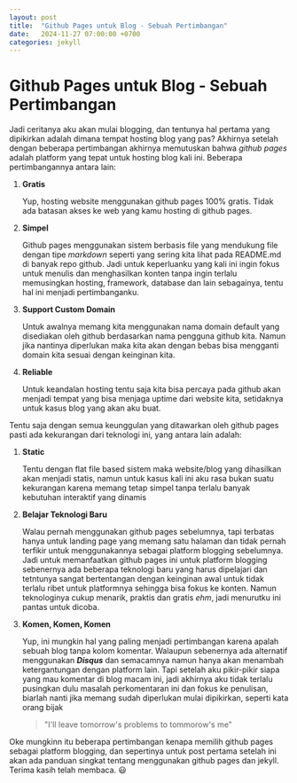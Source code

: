 ```yaml
---
layout: post
title:  "Github Pages untuk Blog - Sebuah Pertimbangan"
date:   2024-11-27 07:00:00 +0700
categories: jekyll
---
```

# Github Pages untuk Blog - Sebuah Pertimbangan

Jadi ceritanya aku akan mulai blogging, dan tentunya hal pertama yang dipikirkan adalah dimana tempat hosting blog yang pas? Akhirnya setelah dengan beberapa pertimbangan akhirnya memutuskan bahwa _github pages_ adalah platform yang tepat untuk hosting blog kali ini. Beberapa pertimbangannya antara lain:

1. **Gratis**

    Yup, hosting website menggunakan github pages 100% gratis. Tidak ada batasan akses ke web yang kamu hosting di github pages.

2. **Simpel**

    Github pages menggunakan sistem berbasis file yang mendukung file dengan tipe _markdown_ seperti yang sering kita lihat pada README.md di banyak repo github. Jadi untuk keperluanku yang kali ini ingin fokus untuk menulis dan menghasilkan konten tanpa ingin terlalu memusingkan hosting, framework, database dan lain sebagainya, tentu hal ini menjadi pertimbanganku.

3. **Support Custom Domain**

    Untuk awalnya memang kita menggunakan nama domain default yang disediakan oleh github berdasarkan nama pengguna github kita. Namun jika nantinya diperlukan maka kita akan dengan bebas bisa mengganti domain kita sesuai dengan keinginan kita. 

4. **Reliable**
   
    Untuk keandalan hosting tentu saja kita bisa percaya pada github akan menjadi tempat yang bisa menjaga uptime dari website kita, setidaknya untuk kasus blog yang akan aku buat.

Tentu saja dengan semua keunggulan yang ditawarkan oleh github pages pasti ada kekurangan dari teknologi ini, yang antara lain adalah:

1. **Static**
   
   Tentu dengan flat file based sistem maka website/blog yang dihasilkan akan menjadi statis, namun untuk kasus kali ini aku rasa bukan suatu kekurangan karena memang tetap simpel tanpa terlalu banyak kebutuhan interaktif yang dinamis

2. **Belajar Teknologi Baru**

    Walau pernah menggunakan github pages sebelumnya, tapi terbatas hanya untuk landing page yang memang satu halaman dan tidak pernah terfikir untuk menggunakannya sebagai platform blogging sebelumnya. Jadi untuk memanfaatkan github pages ini untuk platform blogging sebenernya ada beberapa teknologi baru yang harus dipelajari dan tetntunya sangat bertentangan dengan keinginan awal untuk tidak terlalu ribet untuk platformnya sehingga bisa fokus ke konten. Namun teknologinya cukup menarik, praktis dan gratis _ehm_, jadi menurutku ini pantas untuk dicoba.

3. **Komen, Komen, Komen**

    Yup, ini mungkin hal yang paling menjadi pertimbangan karena apalah sebuah blog tanpa kolom komentar. Walaupun sebenernya ada alternatif menggunakan _**Disqus**_ dan semacamnya namun hanya akan menambah ketergantungan dengan platform lain. Tapi setelah aku pikir-pikir siapa yang mau komentar di blog macam ini, jadi akhirnya aku tidak terlalu pusingkan dulu masalah perkomentaran ini dan fokus ke penulisan, biarlah nanti jika memang sudah diperlukan mulai dipikirkan, seperti kata orang bijak

    > "I'll leave tomorrow's problems to tommorow's me"

Oke mungkinn itu beberapa pertimbangan kenapa memilih github pages sebagai platform blogging, dan sepertinya untuk post pertama setelah ini akan ada panduan singkat tentang menggunakan github pages dan jekyll. Terima kasih telah membaca. :smiley:
